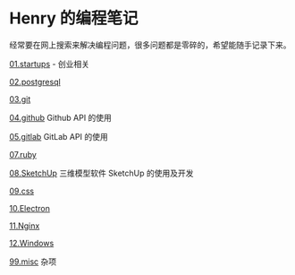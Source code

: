 # Henry 的编程笔记

经常要在网上搜索来解决编程问题，很多问题都是零碎的，希望能随手记录下来。

[01.startups](01.startups) - 创业相关

[02.postgresql](02.postgresql)

[03.git](03.git)

[04.github](04.github) Github API 的使用

[05.gitlab](05.gitlab) GitLab API 的使用

[07.ruby](07.ruby)

[08.SketchUp](08.SketchUp) 三维模型软件 SketchUp 的使用及开发

[09.css](09.css)

[10.Electron](10.Electron)

[11.Nginx](11.Nginx)

[12.Windows](12.Windows)


[99.misc](99.misc) 杂项



